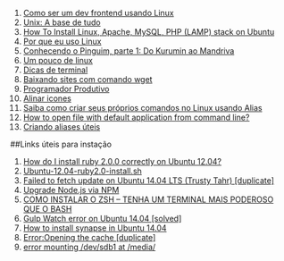 1. [Como ser um dev frontend usando Linux](http://blog.da2k.com.br/2015/01/15/como-ser-um-dev-frontend-usando-linux/)
1. [Unix: A base de tudo](http://www.vitorbritto.com.br/blog/unix-a-base-de-tudo/)
1. [How To Install Linux, Apache, MySQL, PHP (LAMP) stack on Ubuntu](https://www.digitalocean.com/community/tutorials/how-to-install-linux-apache-mysql-php-lamp-stack-on-ubuntu)
1. [Por que eu uso Linux](http://www.diolinux.com.br/2013/10/por-que-eu-uso-linux.html)
1. [Conhecendo o Pinguim, parte 1: Do Kurumin ao Mandriva](http://acrelinux.org/conhecendo-o-pinguim-parte-1-do-kurumin-ao-mandriva/)
1. [Um pouco de linux](http://felipesousa.github.io/Um-pouco-de-Linux/)
1. [Dicas de terminal](http://udgwebdev.com/dicas-de-terminal/)
1. [Baixando sites com comando wget](http://udgwebdev.com/baixando-sites-com-comando-wget/)
1. [Programador Produtivo](http://udgwebdev.com/programador-produtivo/)
1. [Alinar icones](http://www.vivaolinux.com.br/topico/Desktops/Alinhar-Icones)
1. [Saiba como criar seus próprios comandos no Linux usando Alias](http://www.linuxdescomplicado.com.br/2015/06/criar-comandos-usando-alias.html)
1. [How to open file with default application from command line?](http://askubuntu.com/questions/15354/how-to-open-file-with-default-application-from-command-line)
1. [Criando aliases úteis](http://www.vivaolinux.com.br/dica/Criando-aliases-uteis)

##Links úteis para instação
1. [How do I install ruby 2.0.0 correctly on Ubuntu 12.04?](http://stackoverflow.com/questions/16222738/how-do-i-install-ruby-2-0-0-correctly-on-ubuntu-12-04/29584352#29584352)
1. [Ubuntu-12.04-ruby2.0-install.sh](https://gist.github.com/rubo77/ba9b64b160fe46e44aa1)
1. [Failed to fetch update on Ubuntu 14.04 LTS (Trusty Tahr) [duplicate]](http://askubuntu.com/questions/553765/failed-to-fetch-update-on-ubuntu-14-04-lts-trusty-tahr)
1. [Upgrade Node.js via NPM](https://davidwalsh.name/upgrade-nodejs)
1. [COMO INSTALAR O ZSH – TENHA UM TERMINAL MAIS PODEROSO QUE O BASH](http://www.ubuntudicas.com.br/2014/09/como-instalar-o-zsh-tenha-um-terminal-mais-poderoso-que-o-bash/)
1. [Gulp Watch error on Ubuntu 14.04 [solved]](https://discourse.roots.io/t/gulp-watch-error-on-ubuntu-14-04-solved/3453)
1. [How to install synapse in Ubuntu 14.04](http://askubuntu.com/questions/577711/how-to-install-synapse-in-ubuntu-14-04)
1. [Error:Opening the cache [duplicate]](http://askubuntu.com/questions/310471/erroropening-the-cache)
1. [error mounting /dev/sdb1 at /media/](https://www.youtube.com/watch?v=OpjVYZLjFm0)
